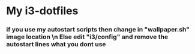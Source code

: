 # My i3-dotfiles


###  if you use my autostart scripts then change in "wallpaper.sh" image location \n Else edit "i3/config" and remove the autostart lines what you dont use